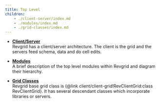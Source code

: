 ```yaml
---
title: Top Level
children:
    - ./client-server/index.md
    - ./modules/index.md
    - ./grid-classes/index.md
---
```


* [**Client/Server**](./client-server/index.md)\
Revgrid has a client/server architecture.  The client is the grid and the servers feed schema, data and do cell edits.

* [**Modules**](./modules/index.md)\
A brief description of the top level modules within Revgrid and diagram their hierarchy.

* [**Grid Classes**](./grid-classes/index.md)\
Revgrid base grid class is {@link client/client-grid!RevClientGrid:class RevClientGrid}. It has several descendant classes which incorporate libraries or servers.
